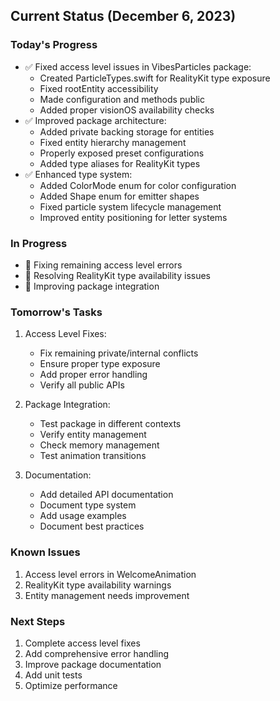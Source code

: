 ## Current Status (December 6, 2023)

### Today's Progress
- ✅ Fixed access level issues in VibesParticles package:
  - Created ParticleTypes.swift for RealityKit type exposure
  - Fixed rootEntity accessibility
  - Made configuration and methods public
  - Added proper visionOS availability checks
- ✅ Improved package architecture:
  - Added private backing storage for entities
  - Fixed entity hierarchy management
  - Properly exposed preset configurations
  - Added type aliases for RealityKit types
- ✅ Enhanced type system:
  - Added ColorMode enum for color configuration
  - Added Shape enum for emitter shapes
  - Fixed particle system lifecycle management
  - Improved entity positioning for letter systems

### In Progress
- 🚧 Fixing remaining access level errors
- 🚧 Resolving RealityKit type availability issues
- 🚧 Improving package integration

### Tomorrow's Tasks
1. Access Level Fixes:
   - Fix remaining private/internal conflicts
   - Ensure proper type exposure
   - Add proper error handling
   - Verify all public APIs

2. Package Integration:
   - Test package in different contexts
   - Verify entity management
   - Check memory management
   - Test animation transitions

3. Documentation:
   - Add detailed API documentation
   - Document type system
   - Add usage examples
   - Document best practices

### Known Issues
1. Access level errors in WelcomeAnimation
2. RealityKit type availability warnings
3. Entity management needs improvement

### Next Steps
1. Complete access level fixes
2. Add comprehensive error handling
3. Improve package documentation
4. Add unit tests
5. Optimize performance
